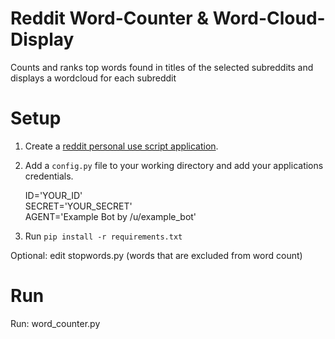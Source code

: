 # Reddit Word-Counter & Word-Cloud-Display
Counts and ranks top words found in titles of the selected subreddits and displays a wordcloud for each subreddit

# Setup 
1. Create a [reddit personal use script application](https://www.reddit.com/prefs/apps/).

2. Add a `config.py` file to your working directory and add your applications credentials.
	 
	 ID='YOUR_ID'  
	 SECRET='YOUR_SECRET'  
	 AGENT='Example Bot by /u/example_bot'  

3. Run `pip install -r requirements.txt`

Optional: edit stopwords.py (words that are excluded from word count)
	 
# Run
Run: word_counter.py
  
